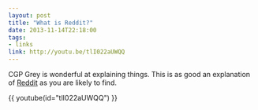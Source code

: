 ```yaml
---
layout: post
title: "What is Reddit?"
date: 2013-11-14T22:18:00
tags:
- links
link: http://youtu.be/tlI022aUWQQ
---
```

CGP Grey is wonderful at explaining things. This is as good an explanation of [Reddit](http://reddit.com "Reddit") as you are likely to find.

{{ youtube(id="tlI022aUWQQ") }}
